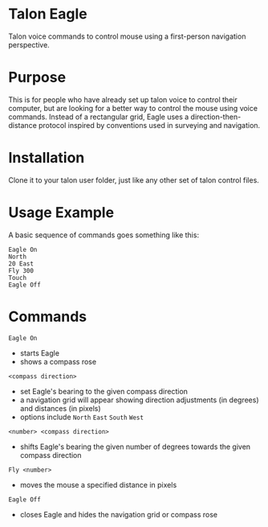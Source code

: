 # Talon Eagle
Talon voice commands to control mouse using a first-person navigation perspective.
# Purpose
This is for people who have already set up talon voice to control their computer, but are looking for a better way to control the mouse using voice commands. Instead of a rectangular grid, Eagle uses a direction-then-distance protocol inspired by conventions used in surveying and navigation. 
# Installation
Clone it to your talon user folder, just like any other set of talon control files. 
# Usage Example
A basic sequence of commands goes something like this:  

``` Eagle On ```  
``` North ```  
``` 20 East ```  
``` Fly 300 ```  
``` Touch ```  
``` Eagle Off ```  
# Commands
``` Eagle On ```  
  * starts Eagle  
  * shows a compass rose  

``` <compass direction> ```  
  * set Eagle's bearing to the given compass direction  
  * a navigation grid will appear showing direction adjustments (in degrees) and distances (in pixels)
  * options include ```North``` ```East``` ```South``` ```West```  

``` <number> <compass direction> ```  
  * shifts Eagle's bearing the given number of degrees towards the given compass direction  

``` Fly <number> ```  
  * moves the mouse a specified distance in pixels  

``` Eagle Off ```  
  * closes Eagle and hides the navigation grid or compass rose
